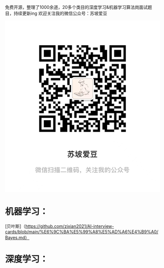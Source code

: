 免费开源，整理了1000余道，20多个类目的深度学习&机器学习算法岗面试题目，持续更新ing
欢迎关注我的微信公众号：苏坡爱豆

![Untitled](readme%20md%2059479e695dc044bd8bf6ce7f3942924b/Untitled.png)

# 机器学习：
[贝叶斯]（https://github.com/zixian2021/AI-interview-cards/blob/main/%E6%9C%BA%E5%99%A8%E5%AD%A6%E4%B9%A0/Bayes.md）



# 深度学习：

